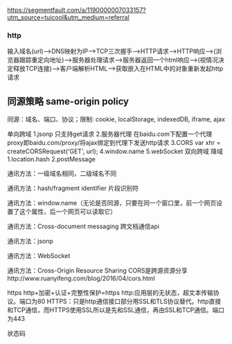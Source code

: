 https://segmentfault.com/a/1190000007033157?utm_source=tuicool&utm_medium=referral

### http

输入域名(url)-->DNS映射为IP-->TCP三次握手-->HTTP请求-->HTTP响应-->(浏览器跟踪重定向地址)-->服务器处理请求-->服务器返回一个html响应-->(视情况决定释放TCP连接)-->客户端解析HTML-->获取嵌入在HTML中的对象重新发起http请求


## 同源策略 same-origin policy

同源：域名、端口、协议；限制: cookie, localStorage, indexedDB, iframe, ajax

单向跨域
1.jsonp 只支持get请求
2.服务器代理 在baidu.com下配置一个代理proxy即baidu.com/proxy/将ajax绑定到代理下发送http请求
3.CORS var xhr = createCORSRequest('GET', url);
4.window.name
5.webSocket
双向跨域
降域
1.location.hash
2.postMessage


<p>通讯方法：一级域名相同，二级域名不同</p>
<script>
// Cookie 通过设置document.domain
document.domain = 'example.com';
document.cookie = 'name=value; domain=example.com';
// iframe 默认可以操作
document.getElementById('iframe').contentWindow.document;
window.parent.document.body;
</script>

<p>通讯方法：hash/fragment identifier 片段识别符</p>
<script>
// iframe 通过监听hashchange事件
document.getElementById('iframe').src += '#' + hash;
parent.location.href += '#' + hash;
window.onhashchange = function(){
    console.log(window.location.hash);
};
</script>

<p>通讯方法：window.name（无论是否同源，只要在同一个窗口里，前一个网页设置了这个属性，后一个网页可以读取它）</p>
<script>
// iframe 不同源子窗口写入window.name，子窗口跳回同源主域后，主窗口可以读取子窗口window.name
window.name = 'somedata'; //子窗口
document.getElementById('iframe').contentWindow.name; //主窗口
</script>

<p>通讯方法：Cross-document messaging 跨文档通信api</p>
<script>
// iframe 主窗口子窗口发送消息，通过message事件监听对方的消息
document.getElementById('iframe').contentWindow.postMessage('somedata', '*');
window.parent.postMessage('somedata', '*');
window.addEventListener('message', function(e){
    console.log(e);
}, false);
// 由于somedata可以为任意数据类型，Cookie, LocalStorage, IndexedDB均可传送
</script>

<p>通讯方法：jsonp</p>
<script>
// ajax 使用jsonp
$.ajax({
    url: 'http://example.com/get.php?',
    success: function(json){
        console.log(json);
    }
});
</script>

<p>通讯方法：WebSocket</p>

<p>通讯方法：Cross-Origin Resource Sharing CORS是跨源资源分享
http://www.ruanyifeng.com/blog/2016/04/cors.html</p>




https
http+加密+认证+完整性保护=https
http:应用层的无状态，超文本传输协议。端口为80
HTTPS：只是http通信接口部分用SSL和TLS协议替代。http直接和TCP通信，而HTTPS使用SSL所以是先和SSL通信，再由SSL和TCP通信。端口为443




状态码


